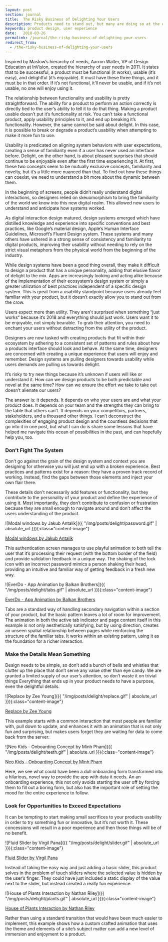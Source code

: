 ```yaml
---
layout: post
section: journal
title:  The Risky Business of Delighting Your Users
description: Products need to stand out, but many are doing so at the expense of their user's experience
keywords: product design, user experience
date:   2018-03-26
permalink: /journal/the-risky-business-of-delighting-your-users
redirect_from:
  - /the-risky-business-of-delighting-your-users
---
```


Inspired by Maslow’s hierarchy of needs, Aarron Walter, VP of Design Education at InVision, created the hierarchy of user needs in 2011. It states that to be successful, a product must be functional (it works), usable (it’s easy), and delightful (it’s enjoyable). It must have these three things, and it must be in that order. If it’s not functional, it’ll never be usable, and if it’s not usable, no one will enjoy using it.

The relationship between functionality and usability is pretty straightforward. The ability for a product to perform an action correctly is directly tied to the user’s ability to tell it to do that thing. Making a product usable doesn’t put it’s functionality at risk. You can’t take a functional product, apply usability principles to it, and end up breaking it’s functionality. However, the same cannot be said about delight. In this case, it is possible to break or degrade a product’s usability when attempting to make it more fun to use.

Usability is predicated on aligning system behaviors with user expectations, creating a sense of familiarity even if a user has never used an interface before. Delight, on the other hand, is about pleasant surprises that should continue to be enjoyable even after the first time experiencing it. At first, these two concepts seem to be mutually exclusive concepts, familiarity and novelty, but it’s a little more nuanced than that. To find out how these things can coexist, we need to understand a bit more about the dynamic between them.

In the beginning of screens, people didn’t really understand digital interactions, so designers relied on skeuomorphism to bring the familiarity of the world we know into this new digital realm. This allowed new users to understand and anticipate how systems worked.

As digital interaction design matured, design systems emerged which have distilled knowledge and experience into specific conventions and best practices, like Google’s material design, Apple’s Human Interface Guidelines, Microsoft’s Fluent Design system. These systems and many others have ushered in a strong sense of consistency and familiarity to digital products, improving their usability without needing to rely on the strict visual metaphors from the physical world from the beginning of the industry.

While design systems have been a good thing overall, they make it difficult to design a product that has a unique personality, adding that elusive flavor of delight to the mix. Apps are increasingly looking and acting alike because of the implementation of their ecosystem’s design system or simply a greater utilization of best practices independent of a specific design system. This is great from a usability standpoint because users already feel familiar with your product, but it doesn’t exactly allow you to stand out from the crow.

Users expect more than utility. They aren't surprised when something “just works“ because it’s 2018 and everything should just work. Users want it to be enjoyable, not simply bearable. To grab their attention, you need to enchant your users without detracting from the utility of the product.

Designers are now tasked with creating products that fit within their ecosystem by adhering to a consistent set of patterns and rules about how a products interface should look and behave. At the same time, designers are concerned with creating a unique experience that users will enjoy and remember. Design systems are pulling designers towards usability while users demands are pulling us towards delight.

It’s risky to try new things because it’s unknown if users will like or understand it. How can we design products to be both predictable and novel at the same time? How can we ensure the effort we take to take out doesn’t alienate our users?

The answer is: it depends. It depends on who your users are and what your product does. It depends on your team and the strengths they can bring to the table that others can’t. It depends on your competitors, partners, stakeholders, and a thousand other things. I can’t deconstruct the complexities of engaging product design and the countless decisions that go into it in one post, but what I can do is share some lessons that have helped me navigate this ocean of possibilities in the past, and can hopefully help you, too.

### Don’t Fight The System

Don’t go against the grain of the design system and context you are designing for otherwise you will just end up with a broken experience. Best practices and patterns exist for a reason: they have a proven track record of working. Instead, find the gaps between those elements and inject your own flair there.

These details don't necessarily add features or functionality, but they contribute to the personality of your product and define the experience of using it. Most importantly, they don’t contribute to confusion or frustration because they are small enough to navigate around and don’t affect the users understanding of the product.

![Modal windows by Jakub Antalík]({{ "/img/posts/delight/password.gif" | absolute_url }}){:class="content-image"}

[Modal windows by Jakub Antalík](https://dribbble.com/shots/3768074-Modal-windows)

This authentication screen manages to use playful animation to both tell the user that it’s processing their request (with the bottom border of the field) and provide validation feedback in a unique way. The shaking of the lock icon with an incorrect password mimics a person shaking their head, providing an intuitive and familiar way of getting feedback in a fresh new way.

![EverDo - App Animation by Balkan Brothers]({{ "/img/posts/delight/tabs.gif" | absolute_url }}){:class="content-image"}

[EverDo - App Animation by Balkan Brothers](https://dribbble.com/shots/4315310-EverDo-App-Animation)

Tabs are a standard way of handling secondary navigation within a section of your product, but the basic pattern leaves a lot of room for improvement. The animation in both the active tab indicator and page content itself in this example is not only aesthetically satisfying, but by using direction, creates an unseen spatial relationship between pages while reinforcing the structure of the familiar tabs. It works within an existing pattern, using it as the foundation for a richer interaction.

### Make the Details Mean Something

Design needs to be simple, so don’t add a bunch of bells and whistles that clutter up the place that don’t serve any value other than eye candy. We are granted a limited supply of our user’s attention, so don’t waste it on trivial things Everything that ends up in your product needs to have a purpose, even the delightful details.

![Replace by Zee Young]({{ "/img/posts/delight/replace.gif" | absolute_url }}){:class="content-image"}

[Replace by Zee Young](https://dribbble.com/shots/2067564-Replace)

This example starts with a common interaction that most people are familiar with, pull down to update, and enhances it with an animation that is not only fun and surprising, but makes users forget they are waiting for data to come back from the server.

![Neo Kids - Onboarding Concept by Minh Pham]({{ "/img/posts/delight/teeth.gif" | absolute_url }}){:class="content-image"}

[Neo Kids - Onboarding Concept by Minh Pham](https://dribbble.com/shots/3982257-Neo-Kids-Onboarding-Concept)

Here, we see what could have been a dull onboarding form transformed into a hilarious, novel way to provide the app with data it needs. An an onboarding experience, this not only avoids starting the user off by forcing them to fill out a boring form, but also has the important role of setting the mood for the entire experience to follow.

### Look for Opportunities to Exceed Expectations

It can be tempting to start making small sacrifices to your products usability in order to try something fun or innovative, but it’s not worth it. These concessions will result in a poor experience and then those things will be of no benefit.

![Fluid Slider by Virgil Pana]({{ "/img/posts/delight/slider.gif" | absolute_url }}){:class="content-image"}

[Fluid Slider by Virgil Pana](https://dribbble.com/shots/3868232-ios-Fluid-Slider-ui-ux)

Instead of taking the easy way and just adding a basic slider, this product solves in the problem of touch sliders where the selected value is hidden by the user’s finger. They could have just included a static display of the value next to the slider, but instead created a really fun experience.

![House of Plants Interaction by Nathan Riley]({{ "/img/posts/delight/plants.gif" | absolute_url }}){:class="content-image"}

[House of Plants Interaction by Nathan Riley](https://dribbble.com/shots/4161969-House-of-Plants-Interaction)

Rather than using a standard transition that would have been much easier to implement, this example shows how a custom crafted animation that uses the theme and elements of a site’s subject matter can add a new level of immersion and enjoyment to a product.
